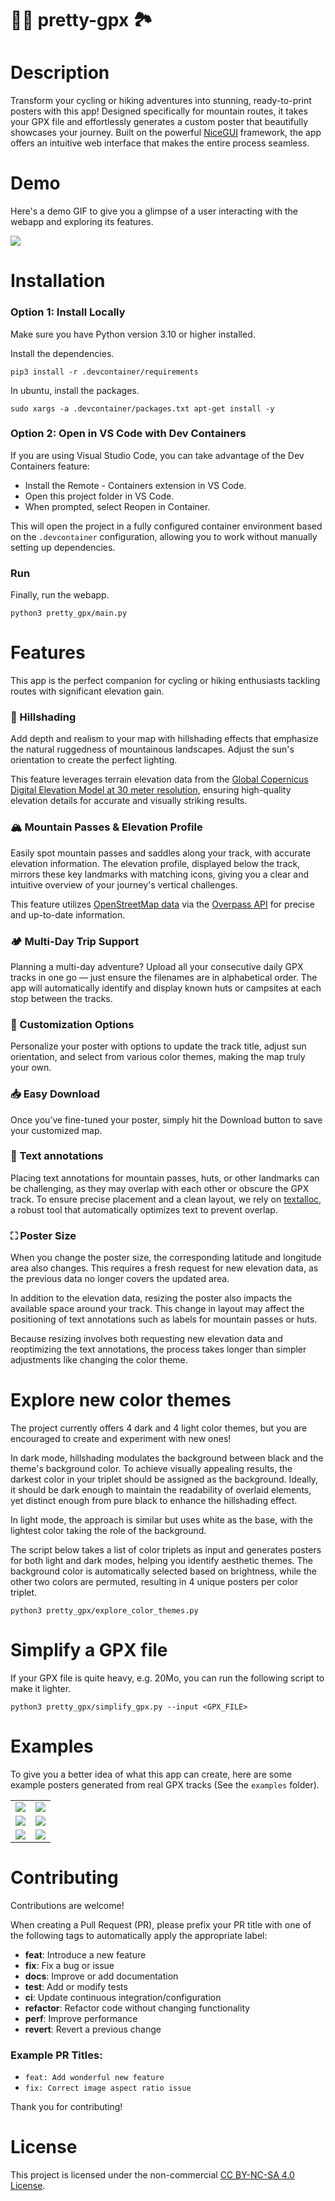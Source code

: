 # 🚴‍♂️ pretty-gpx 🏞️

# Description

Transform your cycling or hiking adventures into stunning, ready-to-print posters with this app! Designed specifically for mountain routes, it takes your GPX file and effortlessly generates a custom poster that beautifully showcases your journey. Built on the powerful [NiceGUI](https://nicegui.io/) framework, the app offers an intuitive web interface that makes the entire process seamless.


# Demo

Here's a demo GIF to give you a glimpse of a user interacting with the webapp and exploring its features.

![](./doc/demo.gif)

# Installation

### Option 1: Install Locally

Make sure you have Python version 3.10 or higher installed.

Install the dependencies.
```
pip3 install -r .devcontainer/requirements
```

In ubuntu, install the packages.
```
sudo xargs -a .devcontainer/packages.txt apt-get install -y
```


### Option 2: Open in VS Code with Dev Containers

If you are using Visual Studio Code, you can take advantage of the Dev Containers feature:
* Install the Remote - Containers extension in VS Code.
* Open this project folder in VS Code.
* When prompted, select Reopen in Container.

This will open the project in a fully configured container environment based on the `.devcontainer` configuration, allowing you to work without manually setting up dependencies.

### Run

Finally, run the webapp.
```
python3 pretty_gpx/main.py
```


# Features

This app is the perfect companion for cycling or hiking enthusiasts tackling routes with significant elevation gain.

### 🌄 Hillshading

Add depth and realism to your map with hillshading effects that emphasize the natural ruggedness of mountainous landscapes. Adjust the sun's orientation to create the perfect lighting.

This feature leverages terrain elevation data from the [Global Copernicus Digital Elevation Model at 30 meter resolution](https://registry.opendata.aws/copernicus-dem/), ensuring high-quality elevation details for accurate and visually striking results.

### 🏔️ Mountain Passes & Elevation Profile

Easily spot mountain passes and saddles along your track, with accurate elevation information. The elevation profile, displayed below the track, mirrors these key landmarks with matching icons, giving you a clear and intuitive overview of your journey's vertical challenges.

This feature utilizes [OpenStreetMap data](https://www.openstreetmap.org) via the [Overpass API](https://wiki.openstreetmap.org/wiki/Overpass_API) for precise and up-to-date information.


### 🏕️ Multi-Day Trip Support

Planning a multi-day adventure? Upload all your consecutive daily GPX tracks in one go — just ensure the filenames are in alphabetical order. The app will automatically identify and display known huts or campsites at each stop between the tracks.

### 🎨 Customization Options

Personalize your poster with options to update the track title, adjust sun orientation, and select from various color themes, making the map truly your own.

### 📥 Easy Download

Once you’ve fine-tuned your poster, simply hit the Download button to save your customized map.


### 📝 Text annotations

Placing text annotations for mountain passes, huts, or other landmarks can be challenging, as they may overlap with each other or obscure the GPX track. To ensure precise placement and a clean layout, we rely on [textalloc](https://github.com/ckjellson/textalloc), a robust tool that automatically optimizes text to prevent overlap.


### ⛶ Poster Size

When you change the poster size, the corresponding latitude and longitude area also changes. This requires a fresh request for new elevation data, as the previous data no longer covers the updated area. 

In addition to the elevation data, resizing the poster also impacts the available space around your track. This change in layout may affect the positioning of text annotations such as labels for mountain passes or huts.

Because resizing involves both requesting new elevation data and reoptimizing the text annotations, the process takes longer than simpler adjustments like changing the color theme.


# Explore new color themes

The project currently offers 4 dark and 4 light color themes, but you are encouraged to create and experiment with new ones!

In dark mode, hillshading modulates the background between black and the theme's background color. To achieve visually appealing results, the darkest color in your triplet should be assigned as the background. Ideally, it should be dark enough to maintain the readability of overlaid elements, yet distinct enough from pure black to enhance the hillshading effect.

In light mode, the approach is similar but uses white as the base, with the lightest color taking the role of the background.

The script below takes a list of color triplets as input and generates posters for both light and dark modes, helping you identify aesthetic themes. The background color is automatically selected based on brightness, while the other two colors are permuted, resulting in 4 unique posters per color triplet.

```
python3 pretty_gpx/explore_color_themes.py
```


# Simplify a GPX file

If your GPX file is quite heavy, e.g. 20Mo, you can run the following script to make it lighter.

```
python3 pretty_gpx/simplify_gpx.py --input <GPX_FILE>
```

# Examples

To give you a better idea of what this app can create, here are some example posters generated from real GPX tracks (See the `examples` folder).



<table>
  <tr>
    <td><img src="doc/posters/marmotte.svg" style="max-width: 100%; height: auto;"/></td>
    <td><img src="doc/posters/diagonale-des-fous.svg" style="max-width: 100%; height: auto;"/></td>
  </tr>
  <tr>
    <td><img src="doc/posters/hawaii.svg" style="max-width: 100%; height: auto;"/></td>
    <td><img src="doc/posters/couillole.svg" style="max-width: 100%; height: auto;"/></td>
  </tr>
  <tr>
    <td><img src="doc/posters/peyresourde.svg" style="max-width: 100%; height: auto;"/></td>
    <td><img src="doc/posters/vanoise_3days.svg" style="max-width: 100%; height: auto;"/></td>
  </tr>
</table>






# Contributing

Contributions are welcome!

When creating a Pull Request (PR), please prefix your PR title with one of the following tags to automatically apply the appropriate label:

- **feat**: Introduce a new feature
- **fix**: Fix a bug or issue
- **docs**: Improve or add documentation
- **test**: Add or modify tests
- **ci**: Update continuous integration/configuration
- **refactor**: Refactor code without changing functionality
- **perf**: Improve performance
- **revert**: Revert a previous change

### Example PR Titles:
- `feat: Add wonderful new feature`
- `fix: Correct image aspect ratio issue`

Thank you for contributing!

# License

This project is licensed under the non-commercial [CC BY-NC-SA 4.0 License](LICENSE).


